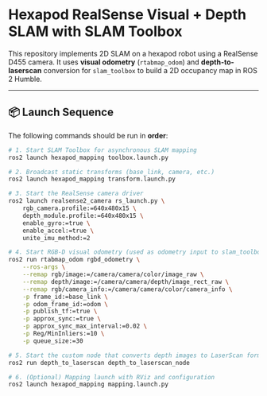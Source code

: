 # Hexapod RealSense Visual + Depth SLAM with SLAM Toolbox

This repository implements 2D SLAM on a hexapod robot using a RealSense D455 camera. It uses **visual odometry** (`rtabmap_odom`) and **depth-to-laserscan** conversion for `slam_toolbox` to build a 2D occupancy map in ROS 2 Humble.

---

## 📦 Launch Sequence

The following commands should be run in **order**:

```bash
# 1. Start SLAM Toolbox for asynchronous SLAM mapping
ros2 launch hexapod_mapping toolbox.launch.py

# 2. Broadcast static transforms (base_link, camera, etc.)
ros2 launch hexapod_mapping transform.launch.py

# 3. Start the RealSense camera driver
ros2 launch realsense2_camera rs_launch.py \
    rgb_camera.profile:=640x480x15 \
    depth_module.profile:=640x480x15 \
    enable_gyro:=true \
    enable_accel:=true \
    unite_imu_method:=2

# 4. Start RGB-D visual odometry (used as odometry input to slam_toolbox)
ros2 run rtabmap_odom rgbd_odometry \
    --ros-args \
    --remap rgb/image:=/camera/camera/color/image_raw \
    --remap depth/image:=/camera/camera/depth/image_rect_raw \
    --remap rgb/camera_info:=/camera/camera/color/camera_info \
    -p frame_id:=base_link \
    -p odom_frame_id:=odom \
    -p publish_tf:=true \
    -p approx_sync:=true \
    -p approx_sync_max_interval:=0.02 \
    -p Reg/MinInliers:=10 \
    -p queue_size:=30

# 5. Start the custom node that converts depth images to LaserScan format
ros2 run depth_to_laserscan depth_to_laserscan_node

# 6. (Optional) Mapping launch with RViz and configuration
ros2 launch hexapod_mapping mapping.launch.py
